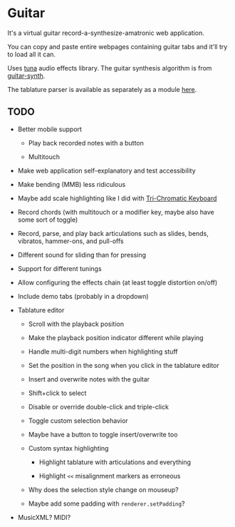 
Guitar
======

It's a virtual guitar record-a-synthesize-amatronic web application.

You can copy and paste entire webpages containing guitar tabs and it'll try to load all it can.

Uses [tuna][] audio effects library.
The guitar synthesis algorithm is from [guitar-synth](https://github.com/getinstinct/guitar-synth).

The tablature parser is available as separately as a module [here][tablature-parser].


## TODO

* Better mobile support

    - Play back recorded notes with a button
    
    - Multitouch

* Make web application self-explanatory and test accessibility

* Make bending (MMB) less ridiculous

* Maybe add scale highlighting like I did with [Tri-Chromatic Keyboard][]

* Record chords
  (with multitouch or a modifier key, maybe also have some sort of toggle)

* Record, parse, and play back articulations
  such as slides, bends, vibratos, hammer-ons, and pull-offs

* Different sound for sliding than for pressing

* Support for different tunings

* Allow configuring the effects chain
  (at least toggle distortion on/off)

* Include demo tabs (probably in a dropdown)

* Tablature editor
    
    - Scroll with the playback position
    
    - Make the playback position indicator different while playing
    
    - Handle multi-digit numbers when highlighting stuff
    
    - Set the position in the song when you click in the tablature editor
    
    - Insert and overwrite notes with the guitar
    
    - Shift+click to select
    
    - Disable or override double-click and triple-click
    
    - Toggle custom selection behavior
    
    - Maybe have a button to toggle insert/overwrite too
    
    - Custom syntax highlighting
        
        + Highlight tablature with articulations and everything
        
        + Highlight `<<` misalignment markers as erroneous
    
    - Why does the selection style change on mouseup?
    
    - Maybe add some padding with `renderer.setPadding`?

* MusicXML? MIDI?


[tuna]: https://github.com/Dinahmoe/tuna
[tablature-parser]: https://github.com/1j01/tablature-parser
[Tri-Chromatic Keyboard]: https://github.com/1j01/tri-chromatic-keyboard
